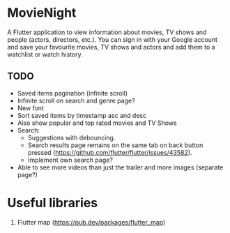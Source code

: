 # MovieNight

A Flutter application to view information about movies, TV shows and people (actors, directors, etc.).
You can sign in with your Google account and save your favourite movies, TV shows and actors and add them to a watchlist or watch
history.

## TODO
- Saved items pagination (infinite scroll)
- Infinite scroll on search and genre page?
- New font
- Sort saved items by timestamp asc and desc
- Also show popular and top rated movies and TV Shows
- Search:
  - Suggestions with debouncing.
  - Search results page remains on the same tab on back button pressed (https://github.com/flutter/flutter/issues/43582).
  - Implement own search page?
- Able to see more videos than just the trailer and more images (separate page?)

# Useful libraries
1. Flutter map (https://pub.dev/packages/flutter_map)